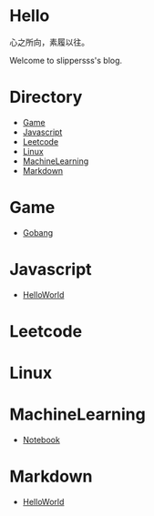 # Hello

心之所向，素履以往。

Welcome to slippersss's blog.

# Directory

* <a href="#Game">Game</a>  
* <a href="#Javascript">Javascript</a>  
* <a href="#Leetcode">Leetcode</a>  
* <a href="#Linux">Linux</a>  
* <a href="#MachineLearning">MachineLearning</a>  
* <a href="#Markdown">Markdown</a>

# <a id="Game"></a>Game

* [Gobang](Game/Gobang/Gobang.html)

# <a id="Javascript"></a>Javascript

* [HelloWorld](Javascript/HelloWorld)

# <a id="Leetcode"></a>Leetcode

# <a id="Linux"></a>Linux

# <a id="MachineLearning"></a>MachineLearning

* [Notebook](MachineLearning/Notebook)

# <a id="Markdown"></a>Markdown

* [HelloWorld](Markdown/HelloWorld)
